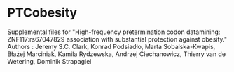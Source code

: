 # PTCobesity
Supplemental files for "High-frequency pretermination codon datamining: ZNF117:rs67047829 association with substantial protection against obesity."
Authors : Jeremy S.C. Clark, Konrad Podsiadło, Marta Sobalska-Kwapis, Błażej Marciniak,  Kamila Rydzewska, Andrzej Ciechanowicz, Thierry van de Wetering, Dominik Strapagiel
